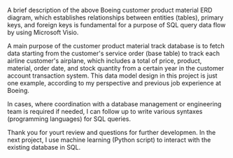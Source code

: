 A brief description of the above Boeing customer product material ERD diagram, which establishes relationships between entities (tables), primary keys, and foreign keys is fundamental for a purpose of SQL query data flow by using Microsoft Visio.


A main purpose of the customer product material track database is to fetch data starting from the customer's service order (base table) to track each airline customer's airplane, which includes a total of price, product, material, order date, and stock quantity from a certain year in the customer account transaction system. This data model design in this project is just one example, according to my perspective and previous job experience at Boeing. 

In cases, where coordination with a database management or engineering team is required if needed, I can follow up to write various syntaxes (programming languages) for SQL queries.

Thank you for yourt review and questions for further developmen. In the next project, I use machine learning (Python script) to interact with the existing database in SQL.  
